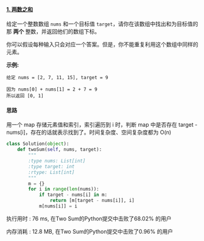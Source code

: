 #### [1. 两数之和](https://leetcode-cn.com/problems/two-sum/)

给定一个整数数组 `nums` 和一个目标值 `target`，请你在该数组中找出和为目标值的那 **两个** 整数，并返回他们的数组下标。

你可以假设每种输入只会对应一个答案。但是，你不能重复利用这个数组中同样的元素。

**示例:**

```
给定 nums = [2, 7, 11, 15], target = 9

因为 nums[0] + nums[1] = 2 + 7 = 9
所以返回 [0, 1]
```



#### 思路

用一个 map 存储元素值和索引，索引遍历到  i 时，判断 map 中是否存在 target - nums[i]，存在的话就表示找到了。时间复杂度、空间复杂度都为 O(n)

```python
class Solution(object):
    def twoSum(self, nums, target):
        """
        :type nums: List[int]
        :type target: int
        :rtype: List[int]
        """
        m = {}
        for i in range(len(nums)):
            if target - nums[i] in m:
                return [m[target - nums[i]], i]
            m[nums[i]] = i
```

执行用时 : 76 ms, 在Two Sum的Python提交中击败了68.02% 的用户

内存消耗 : 12.8 MB, 在Two Sum的Python提交中击败了0.96% 的用户